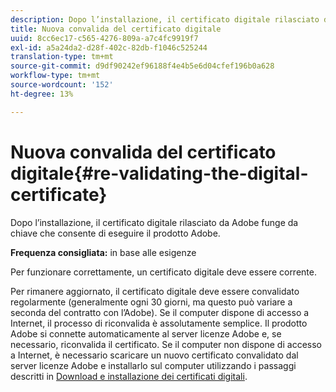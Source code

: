 ```yaml
---
description: Dopo l’installazione, il certificato digitale rilasciato da Adobe funge da chiave che consente di eseguire il prodotto Adobe.
title: Nuova convalida del certificato digitale
uuid: 8cc6ec17-c565-4276-809a-a7c4fc9919f7
exl-id: a5a24da2-d28f-402c-82db-f1046c525244
translation-type: tm+mt
source-git-commit: d9df90242ef96188f4e4b5e6d04cfef196b0a628
workflow-type: tm+mt
source-wordcount: '152'
ht-degree: 13%

---
```


# Nuova convalida del certificato digitale{#re-validating-the-digital-certificate}

Dopo l’installazione, il certificato digitale rilasciato da Adobe funge da chiave che consente di eseguire il prodotto Adobe.

**Frequenza consigliata:** in base alle esigenze

Per funzionare correttamente, un certificato digitale deve essere corrente.

Per rimanere aggiornato, il certificato digitale deve essere convalidato regolarmente (generalmente ogni 30 giorni, ma questo può variare a seconda del contratto con l’Adobe). Se il computer dispone di accesso a Internet, il processo di riconvalida è assolutamente semplice. Il prodotto Adobe si connette automaticamente al server licenze Adobe e, se necessario, riconvalida il certificato. Se il computer non dispone di accesso a Internet, è necessario scaricare un nuovo certificato convalidato dal server licenze Adobe e installarlo sul computer utilizzando i passaggi descritti in [Download e installazione dei certificati digitali](../../../home/c-inst-svr/c-install-ins-svr/t-install-proc-inst-svr-dpu/c-dnld-dgtl-cert/c-dnld-dgtl-cert.md#concept-4f79c240492f4e52b6375b4b3bbefa17).
